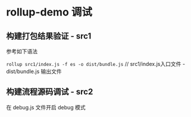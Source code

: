 # rollup-demo 调试

## 构建打包结果验证 - src1

参考如下语法

`rollup src1/index.js -f es -o dist/bundle.js` // src1/index.js入口文件 - dist/bundle.js 输出文件

## 构建流程源码调试 - src2

在 debug.js 文件开启 debug 模式

